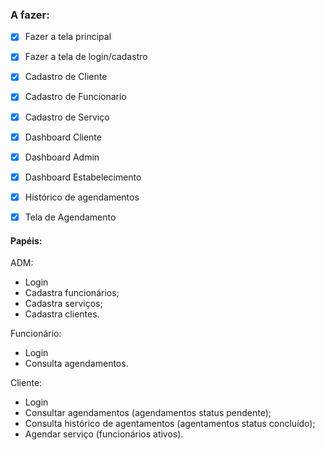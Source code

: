 ### A fazer:

- [x] Fazer a tela principal
- [x] Fazer a tela de login/cadastro
- [x] Cadastro de Cliente
- [x] Cadastro de Funcionario
- [x] Cadastro de Serviço
- [x] Dashboard Cliente
- [x] Dashboard Admin
- [x] Dashboard Estabelecimento
- [x] Histórico de agendamentos
- [x] Tela de Agendamento


#### Papéis:

ADM: 
 - Login
 - Cadastra funcionários;
 - Cadastra serviços;
 - Cadastra clientes.
 
Funcionário:
 - Login
 - Consulta agendamentos.
 
Cliente:
 - Login
 - Consultar agendamentos (agendamentos status pendente);
 - Consulta histórico de agentamentos (agentamentos status concluído);
 - Agendar serviço (funcionários ativos).
